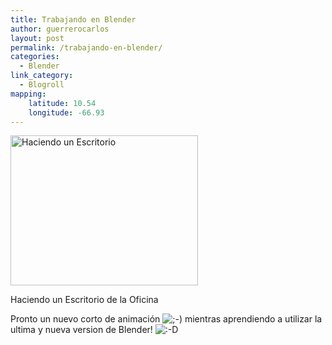 ```yaml
---
title: Trabajando en Blender
author: guerrerocarlos
layout: post
permalink: /trabajando-en-blender/
categories:
  - Blender
link_category:
  - Blogroll
mapping:
    latitude: 10.54 
    longitude: -66.93
---
```

<div>
  <dl id="attachment_10">
    <div id="attachment_10" class="wp-caption alignnone" style="width: 310px">
      <a href="http://blog.carlosguerrero.com/wp-content/uploads/2010/11/Pantallazo-7.png"><img class="size-medium wp-image-10" title="Pantallazo-7" src="http://blog.carlosguerrero.com/wp-content/uploads/2010/11/Pantallazo-7-300x240.png" alt="Haciendo un Escritorio" width="300" height="240" /></a><p class="wp-caption-text">
        Haciendo un Escritorio de la Oficina
      </p>
    </div>
  </dl>
</div>

Pronto un nuevo corto de animación <img src='http://blog.carlosguerrero.com/wp-includes/images/smilies/icon_wink.gif' alt=';-)' class='wp-smiley' /> mientras aprendiendo a utilizar la ultima y nueva version de Blender! <img src='http://blog.carlosguerrero.com/wp-includes/images/smilies/icon_biggrin.gif' alt=':-D' class='wp-smiley' /> 

<!--more-->
